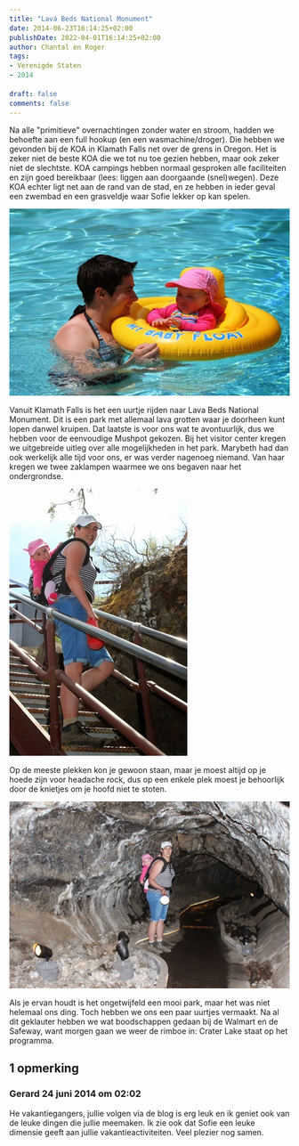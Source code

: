 ```yaml
---
title: "Lava Beds National Monument"
date: 2014-06-23T16:14:25+02:00
publishDate: 2022-04-01T16:14:25+02:00
author: Chantal en Roger
tags:
- Verenigde Staten
- 2014

draft: false
comments: false
---
```


Na alle "primitieve" overnachtingen zonder water en stroom, hadden we behoefte aan een full hookup (en een wasmachine/droger). Die hebben we gevonden bij de KOA in Klamath Falls net over de grens in Oregon. Het is zeker niet de beste KOA die we tot nu toe gezien hebben, maar ook zeker niet de slechtste. KOA campings hebben normaal gesproken alle faciliteiten en zijn goed bereikbaar (lees: liggen aan doorgaande (snel)wegen). Deze KOA echter ligt net aan de rand van de stad, en ze hebben in ieder geval een zwembad en een grasveldje waar Sofie lekker op kan spelen.

![Lava Beds](./images/IMG_5332[3].jpg)

Vanuit Klamath Falls is het een uurtje rijden naar Lava Beds National Monument. Dit is een park met allemaal lava grotten waar je doorheen kunt lopen danwel kruipen. Dat laatste is voor ons wat te avontuurlijk, dus we hebben voor de eenvoudige Mushpot gekozen. Bij het visitor center kregen we uitgebreide uitleg over alle mogelijkheden in het park. Marybeth had dan ook werkelijk alle tijd voor ons, er was verder nagenoeg niemand. Van haar kregen we twee zaklampen waarmee we ons begaven naar het ondergrondse.

![Lava Beds](./images/IMG_5342[2].jpg)

Op de meeste plekken kon je gewoon staan, maar je moest altijd op je hoede zijn voor headache rock, dus op een enkele plek moest je behoorlijk door de knietjes om je hoofd niet te stoten.

![Lava Beds](./images/IMG_5340[3].jpg)

Als je ervan houdt is het ongetwijfeld een mooi park, maar het was niet helemaal ons ding. Toch hebben we ons een paar uurtjes vermaakt. Na al dit geklauter hebben we wat boodschappen gedaan bij de Walmart en de Safeway, want morgen gaan we weer de rimboe in: Crater Lake staat op het programma.

## 1 opmerking

### Gerard 24 juni 2014 om 02:02

He vakantiegangers, jullie volgen via de blog is erg leuk en ik geniet ook van de leuke dingen die jullie meemaken. Ik zie ook dat Sofie een leuke dimensie geeft aan jullie vakantieactiviteiten. Veel plezier nog samen.
